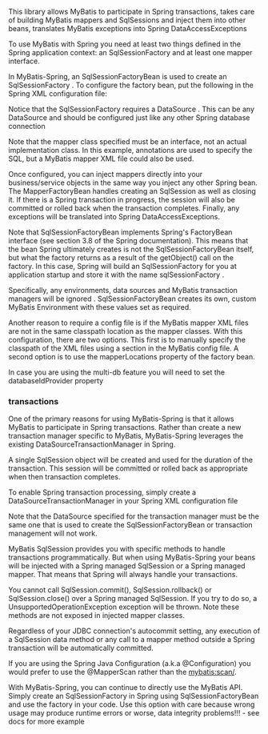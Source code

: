 This library allows MyBatis to participate in Spring transactions, takes care of building MyBatis mappers and SqlSessions and inject them into other beans, translates MyBatis exceptions into Spring DataAccessExceptions

To use MyBatis with Spring you need at least two things defined in the Spring application context: an SqlSessionFactory and at least one mapper interface.

In MyBatis-Spring, an SqlSessionFactoryBean is used to create an SqlSessionFactory . To configure the factory bean, put the following in the Spring XML configuration file:

Notice that the SqlSessionFactory requires a DataSource . This can be any DataSource and should be configured just like any other Spring database connection

Note that the mapper class specified must be an interface, not an actual implementation class. In this example, annotations are used to specify the SQL, but a MyBatis mapper XML file could also be used.

Once configured, you can inject mappers directly into your business/service objects in the same way you inject any other Spring bean. The MapperFactoryBean handles creating an SqlSession as well as closing it. If there is a Spring transaction in progress, the session will also be committed or rolled back when the transaction completes. Finally, any exceptions will be translated into Spring DataAccessExceptions.

Note that SqlSessionFactoryBean implements Spring's FactoryBean interface (see section 3.8 of the Spring documentation). This means that the bean Spring ultimately creates is not the SqlSessionFactoryBean itself, but what the factory returns as a result of the getObject() call on the factory. In this case, Spring will build an SqlSessionFactory for you at application startup and store it with the name sqlSessionFactory .

Specifically, any environments, data sources and MyBatis transaction managers will be ignored . SqlSessionFactoryBean creates its own, custom MyBatis Environment with these values set as required.

Another reason to require a config file is if the MyBatis mapper XML files are not in the same classpath location as the mapper classes. With this configuration, there are two options. This first is to manually specify the classpath of the XML files using a <mappers> section in the MyBatis config file. A second option is to use the mapperLocations property of the factory bean.

In case you are using the multi-db feature you will need to set the databaseIdProvider property

### transactions

One of the primary reasons for using MyBatis-Spring is that it allows MyBatis to participate in Spring transactions. Rather than create a new transaction manager specific to MyBatis, MyBatis-Spring leverages the existing DataSourceTransactionManager in Spring.

A single SqlSession object will be created and used for the duration of the transaction. This session will be committed or rolled back as appropriate when then transaction completes.

To enable Spring transaction processing, simply create a DataSourceTransactionManager in your Spring XML configuration file

Note that the DataSource specified for the transaction manager must be the same one that is used to create the SqlSessionFactoryBean or transaction management will not work.

MyBatis SqlSession provides you with specific methods to handle transactions programmatically. But when using MyBatis-Spring your beans will be injected with a Spring managed SqlSession or a Spring managed mapper. That means that Spring will always handle your transactions.

You cannot call SqlSession.commit(), SqlSession.rollback() or SqlSession.close() over a Spring managed SqlSession. If you try to do so, a UnsupportedOperationException exception will be thrown. Note these methods are not exposed in injected mapper classes.

Regardless of your JDBC connection's autocommit setting, any execution of a SqlSession data method or any call to a mapper method outside a Spring transaction will be automatically committed.

If you are using the Spring Java Configuration (a.k.a @Configuration) you would prefer to use the @MapperScan rather than the <mybatis:scan/>.

With MyBatis-Spring, you can continue to directly use the MyBatis API. Simply create an SqlSessionFactory in Spring using SqlSessionFactoryBean and use the factory in your code. Use this option with care because wrong usage may produce runtime errors or worse, data integrity problems!!! - see docs for more example




